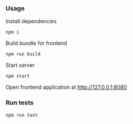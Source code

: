 ### Usage
Install dependencies
```
npm i 
```

Build bundle for frontend
```
npm run build
```

Start server
```
npm start
```

Open frontend application at http://127.0.0.1:8080

### Run tests
```
npm run test
```